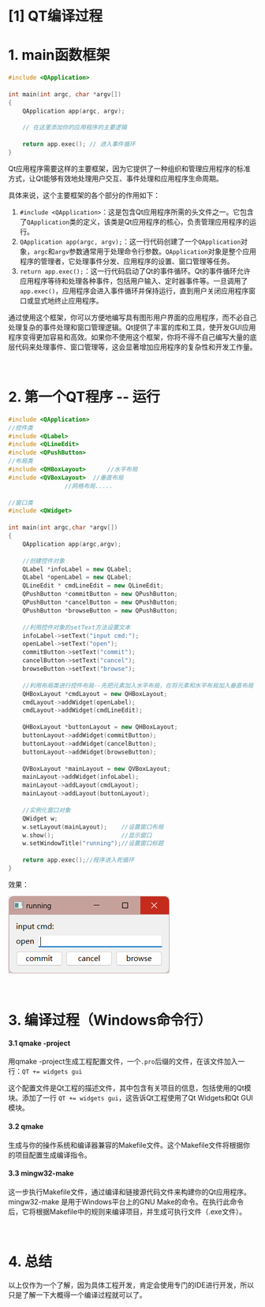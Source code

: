 # [1] QT编译过程

# 1. main函数框架

```cpp
#include <QApplication>

int main(int argc, char *argv[])
{
    QApplication app(argc, argv);

    // 在这里添加你的应用程序的主要逻辑

    return app.exec(); // 进入事件循环
}
```

Qt应用程序需要这样的主要框架，因为它提供了一种组织和管理应用程序的标准方式，让Qt能够有效地处理用户交互、事件处理和应用程序生命周期。

具体来说，这个主要框架的各个部分的作用如下：

1. ​`#include <QApplication>`​：这是包含Qt应用程序所需的头文件之一。它包含了`QApplication`​类的定义，该类是Qt应用程序的核心，负责管理应用程序的运行。
2. ​`QApplication app(argc, argv);`​：这一行代码创建了一个`QApplication`​对象，`argc`​和`argv`​参数通常用于处理命令行参数。`QApplication`​对象是整个应用程序的管理者，它处理事件分发、应用程序的设置、窗口管理等任务。
3. ​`return app.exec();`​：这一行代码启动了Qt的事件循环。Qt的事件循环允许应用程序等待和处理各种事件，包括用户输入、定时器事件等。一旦调用了`app.exec()`​，应用程序会进入事件循环并保持运行，直到用户关闭应用程序窗口或显式地终止应用程序。

通过使用这个框架，你可以方便地编写具有图形用户界面的应用程序，而不必自己处理复杂的事件处理和窗口管理逻辑。Qt提供了丰富的库和工具，使开发GUI应用程序变得更加容易和高效。如果你不使用这个框架，你将不得不自己编写大量的底层代码来处理事件、窗口管理等，这会显著增加应用程序的复杂性和开发工作量。

‍

# 2. 第一个QT程序 -- 运行

```cpp
#include <QApplication>
//控件类
#include <QLabel>
#include <QLineEdit>
#include <QPushButton>
//布局类
#include <QHBoxLayout>  	//水平布局
#include <QVBoxLayout>	//垂直布局
				//网格布局.....

//窗口类
#include <QWidget>

int main(int argc,char *argv[])
{
	QApplication app(argc,argv);

	//创建控件对象
	QLabel *infoLabel = new QLabel;
	QLabel *openLabel = new QLabel;
	QLineEdit * cmdLineEdit = new QLineEdit;
	QPushButton *commitButton = new QPushButton;
	QPushButton *cancelButton = new QPushButton;
	QPushButton *browseButton = new QPushButton;

	//利用控件对象的setText方法设置文本
	infoLabel->setText("input cmd:");
	openLabel->setText("open");
	commitButton->setText("commit");
	cancelButton->setText("cancel");
	browseButton->setText("browse");

	//利用布局类进行控件布局--先把元素加入水平布局，在将元素和水平布局加入垂直布局
	QHBoxLayout *cmdLayout = new QHBoxLayout;
	cmdLayout->addWidget(openLabel);
	cmdLayout->addWidget(cmdLineEdit);

	QHBoxLayout *buttonLayout = new QHBoxLayout;
	buttonLayout->addWidget(commitButton);
	buttonLayout->addWidget(cancelButton);
	buttonLayout->addWidget(browseButton);

	QVBoxLayout *mainLayout = new QVBoxLayout;
	mainLayout->addWidget(infoLabel);
	mainLayout->addLayout(cmdLayout);
	mainLayout->addLayout(buttonLayout);

	//实例化窗口对象
	QWidget w;
	w.setLayout(mainLayout);	//设置窗口布局
	w.show();					//显示窗口
	w.setWindowTitle("running");//设置窗口标题

	return app.exec();//程序进入死循环
}
```

效果：

​![image](assets/image-20231001224519-g9mqhp1.png)​

‍

# 3. 编译过程（Windows命令行）

#### 3.1 qmake -project

用qmake -project生成工程配置文件，一个`.pro`​后缀的文件，在该文件加入一行：`QT += widgets gui`​

这个配置文件是Qt工程的描述文件，其中包含有关项目的信息，包括使用的Qt模块。添加了一行 `QT += widgets gui`​，这告诉Qt工程使用了Qt Widgets和Qt GUI模块。

#### 3.2 qmake

生成与你的操作系统和编译器兼容的Makefile文件。这个Makefile文件将根据你的项目配置生成编译指令。

#### 3.3 mingw32-make

这一步执行Makefile文件，通过编译和链接源代码文件来构建你的Qt应用程序。mingw32-make 是用于Windows平台上的GNU Make的命令。在执行此命令后，它将根据Makefile中的规则来编译项目，并生成可执行文件（.exe文件）。

‍

# 4. 总结

以上仅作为一个了解，因为具体工程开发，肯定会使用专门的IDE进行开发，所以只是了解一下大概得一个编译过程就可以了。

‍
